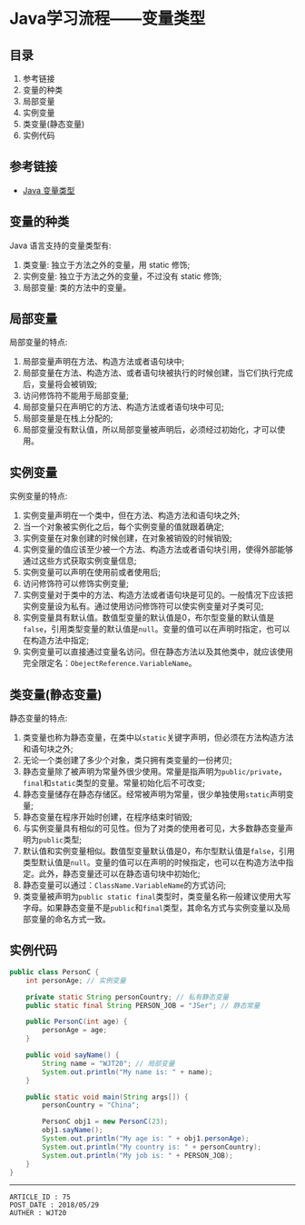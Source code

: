 
# Java学习流程——变量类型 #

## 目录 ##

1. 参考链接
2. 变量的种类
3. 局部变量
4. 实例变量
5. 类变量(静态变量)
6. 实例代码

## 参考链接 ##

- [Java 变量类型](http://www.runoob.com/java/java-variable-types.html)

## 变量的种类 ##

Java 语言支持的变量类型有:  

1. 类变量: 独立于方法之外的变量，用 static 修饰;  
2. 实例变量: 独立于方法之外的变量，不过没有 static 修饰;  
3. 局部变量: 类的方法中的变量。

## 局部变量 ##

局部变量的特点:  

1. 局部变量声明在方法、构造方法或者语句块中;  
2. 局部变量在方法、构造方法、或者语句块被执行的时候创建，当它们执行完成后，变量将会被销毁;  
3. 访问修饰符不能用于局部变量;  
4. 局部变量只在声明它的方法、构造方法或者语句块中可见;  
5. 局部变量是在栈上分配的;  
6. 局部变量没有默认值，所以局部变量被声明后，必须经过初始化，才可以使用。

## 实例变量 ##

实例变量的特点:

1. 实例变量声明在一个类中，但在方法、构造方法和语句块之外;  
2. 当一个对象被实例化之后，每个实例变量的值就跟着确定;  
3. 实例变量在对象创建的时候创建，在对象被销毁的时候销毁;  
4. 实例变量的值应该至少被一个方法、构造方法或者语句块引用，使得外部能够通过这些方式获取实例变量信息;  
5. 实例变量可以声明在使用前或者使用后;  
6. 访问修饰符可以修饰实例变量;  
7. 实例变量对于类中的方法、构造方法或者语句块是可见的。一般情况下应该把实例变量设为私有。通过使用访问修饰符可以使实例变量对子类可见;  
8. 实例变量具有默认值。数值型变量的默认值是0，布尔型变量的默认值是`false`，引用类型变量的默认值是`null`。变量的值可以在声明时指定，也可以在构造方法中指定;  
9. 实例变量可以直接通过变量名访问。但在静态方法以及其他类中，就应该使用完全限定名：`ObejectReference.VariableName`。

## 类变量(静态变量) ##

静态变量的特点:  

1. 类变量也称为静态变量，在类中以`static`关键字声明，但必须在方法构造方法和语句块之外;  
2. 无论一个类创建了多少个对象，类只拥有类变量的一份拷贝;  
3. 静态变量除了被声明为常量外很少使用。常量是指声明为`public/private`，`final`和`static`类型的变量。常量初始化后不可改变;  
4. 静态变量储存在静态存储区。经常被声明为常量，很少单独使用`static`声明变量;  
5. 静态变量在程序开始时创建，在程序结束时销毁;  
6. 与实例变量具有相似的可见性。但为了对类的使用者可见，大多数静态变量声明为`public`类型;  
7. 默认值和实例变量相似。数值型变量默认值是0，布尔型默认值是`false`，引用类型默认值是`null`。变量的值可以在声明的时候指定，也可以在构造方法中指定。此外，静态变量还可以在静态语句块中初始化;  
8. 静态变量可以通过：`ClassName.VariableName`的方式访问;  
9. 类变量被声明为`public static final`类型时，类变量名称一般建议使用大写字母。如果静态变量不是`public`和`final`类型，其命名方式与实例变量以及局部变量的命名方式一致。  

## 实例代码 ##

```java
public class PersonC {
    int personAge; // 实例变量

    private static String personCountry; // 私有静态变量
    public static final String PERSON_JOB = "JSer"; // 静态常量

    public PersonC(int age) {
        personAge = age;
    }

    public void sayName() {
        String name = "WJT20"; // 局部变量
        System.out.println("My name is: " + name);
    }

    public static void main(String args[]) {
        personCountry = "China";

        PersonC obj1 = new PersonC(23);
        obj1.sayName();
        System.out.println("My age is: " + obj1.personAge);
        System.out.println("My country is: " + personCountry);
        System.out.println("My job is: " + PERSON_JOB);
    }
}
```

---

```
ARTICLE_ID : 75
POST_DATE : 2018/05/29
AUTHER : WJT20
```
